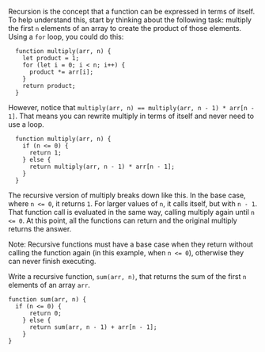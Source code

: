 Recursion is the concept that a function can be expressed in terms of itself. To help understand this, start by thinking about the
following task: multiply the first `n` elements of an array to create the product of those elements. Using a `for` loop, you could do
this:

```
  function multiply(arr, n) {
    let product = 1;
    for (let i = 0; i < n; i++) {
      product *= arr[i];
    }
    return product;
  }
```

However, notice that `multiply(arr, n) == multiply(arr, n - 1) * arr[n - 1]`. That means you can rewrite multiply in terms of itself
and never need to use a loop.

```
  function multiply(arr, n) {
    if (n <= 0) {
      return 1;
    } else {
      return multiply(arr, n - 1) * arr[n - 1];
    }
  }
```

The recursive version of multiply breaks down like this. In the base case, where `n <= 0`, it returns `1`. For larger values of `n`, it
calls itself, but with `n - 1`. That function call is evaluated in the same way, calling multiply again until `n <= 0`. At this point,
all the functions can return and the original multiply returns the answer.

Note: Recursive functions must have a base case when they return without calling the function again (in this example, when `n <= 0`),
otherwise they can never finish executing.

Write a recursive function, `sum(arr, n)`, that returns the sum of the first `n` elements of an array `arr`.

```
function sum(arr, n) {
  if (n <= 0) {
      return 0;
    } else {
      return sum(arr, n - 1) + arr[n - 1];
    }
}
```
